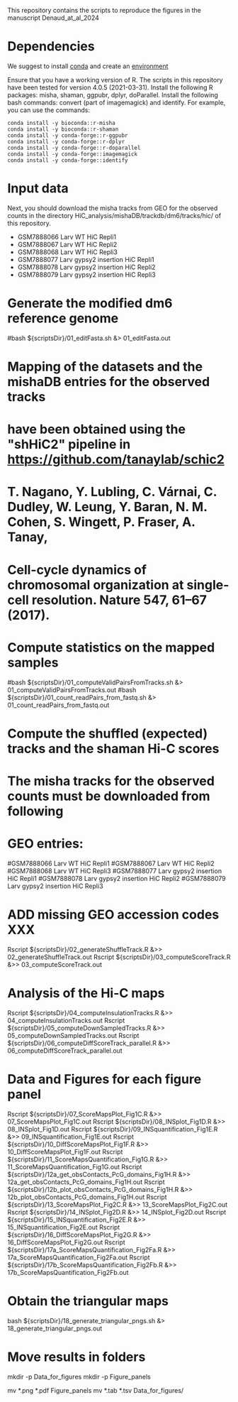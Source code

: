 This repository contains the scripts to reproduce the figures in the manuscript Denaud_at_al_2024

# Dependencies #
We suggest to install [conda](https://conda.io/projects/conda/en/latest/user-guide/getting-started.html) and create an [environment](https://conda.io/projects/conda/en/latest/user-guide/tasks/manage-environments.html)

Ensure that you have a working version of R. The scripts in this repository have been tested for version 4.0.5 (2021-03-31).
Install the following R packages: misha, shaman, ggpubr, dplyr, doParallel.
Install the following bash commands: convert (part of imagemagick) and identify.
For example, you can use the commands:
```
conda install -y bioconda::r-misha
conda install -y bioconda::r-shaman
conda install -y conda-forge::r-ggpubr
conda install -y conda-forge::r-dplyr
conda install -y conda-forge::r-doparallel
conda install -y conda-forge::imagemagick
conda install -y conda-forge::identify
```

# Input data #
Next, you should download the misha tracks from GEO for the observed counts in the directory HiC_analysis/mishaDB/trackdb/dm6/tracks/hic/ of this repository.
- GSM7888066	Larv WT HiC Repli1
- GSM7888067	Larv WT HiC Repli2
- GSM7888068	Larv WT HiC Repli3
- GSM7888077	Larv gypsy2 insertion HiC Repli1
- GSM7888078	Larv gypsy2 insertion HiC Repli2
- GSM7888079	Larv gypsy2 insertion HiC Repli3

# Generate the modified dm6 reference genome
#bash     ${scriptsDir}/01_editFasta.sh &> 01_editFasta.out

# Mapping of the datasets and the mishaDB entries for the observed tracks
# have been obtained using the "shHiC2" pipeline in https://github.com/tanaylab/schic2
# T. Nagano, Y. Lubling, C. Várnai, C. Dudley, W. Leung, Y. Baran, N. M. Cohen, S. Wingett, P. Fraser, A. Tanay,
# Cell-cycle dynamics of chromosomal organization at single-cell resolution. Nature 547, 61–67 (2017).

# Compute statistics on the mapped samples
#bash     ${scriptsDir}/01_computeValidPairsFromTracks.sh &> 01_computeValidPairsFromTracks.out
#bash     ${scriptsDir}/01_count_readPairs_from_fastq.sh  &> 01_count_readPairs_from_fastq.out

# Compute the shuffled (expected) tracks and the shaman Hi-C scores
# The misha tracks for the observed counts must be downloaded from following
# GEO entries:
#GSM7888066	Larv WT HiC Repli1
#GSM7888067	Larv WT HiC Repli2
#GSM7888068	Larv WT HiC Repli3
#GSM7888077	Larv gypsy2 insertion HiC Repli1
#GSM7888078	Larv gypsy2 insertion HiC Repli2
#GSM7888079	Larv gypsy2 insertion HiC Repli3
# ADD missing GEO accession codes XXX

Rscript ${scriptsDir}/02_generateShuffleTrack.R &>> 02_generateShuffleTrack.out
Rscript ${scriptsDir}/03_computeScoreTrack.R    &>> 03_computeScoreTrack.out

# Analysis of the Hi-C maps
Rscript ${scriptsDir}/04_computeInsulationTracks.R        &>> 04_computeInsulationTracks.out
Rscript ${scriptsDir}/05_computeDownSampledTracks.R       &>> 05_computeDownSampledTracks.out
Rscript ${scriptsDir}/06_computeDiffScoreTrack_parallel.R &>> 06_computeDiffScoreTrack_parallel.out

# Data and Figures for each figure panel
Rscript ${scriptsDir}/07_ScoreMapsPlot_Fig1C.R                 &>> 07_ScoreMapsPlot_Fig1C.out
Rscript ${scriptsDir}/08_INSplot_Fig1D.R                       &>> 08_INSplot_Fig1D.out
Rscript ${scriptsDir}/09_INSquantification_Fig1E.R             &>> 09_INSquantification_Fig1E.out
Rscript ${scriptsDir}/10_DiffScoreMapsPlot_Fig1F.R             &>> 10_DiffScoreMapsPlot_Fig1F.out
Rscript ${scriptsDir}/11_ScoreMapsQuantification_Fig1G.R       &>> 11_ScoreMapsQuantification_Fig1G.out
Rscript ${scriptsDir}/12a_get_obsContacts_PcG_domains_Fig1H.R  &>> 12a_get_obsContacts_PcG_domains_Fig1H.out
Rscript ${scriptsDir}/12b_plot_obsContacts_PcG_domains_Fig1H.R &>> 12b_plot_obsContacts_PcG_domains_Fig1H.out
Rscript ${scriptsDir}/13_ScoreMapsPlot_Fig2C.R                 &>> 13_ScoreMapsPlot_Fig2C.out
Rscript ${scriptsDir}/14_INSplot_Fig2D.R                       &>> 14_INSplot_Fig2D.out
Rscript ${scriptsDir}/15_INSquantification_Fig2E.R             &>> 15_INSquantification_Fig2E.out
Rscript ${scriptsDir}/16_DiffScoreMapsPlot_Fig2G.R             &>> 16_DiffScoreMapsPlot_Fig2G.out
Rscript ${scriptsDir}/17a_ScoreMapsQuantification_Fig2Fa.R     &>>  17a_ScoreMapsQuantification_Fig2Fa.out
Rscript ${scriptsDir}/17b_ScoreMapsQuantification_Fig2Fb.R     &>>  17b_ScoreMapsQuantification_Fig2Fb.out

# Obtain the triangular maps
bash ${scriptsDir}/18_generate_triangular_pngs.sh &> 18_generate_triangular_pngs.out

# Move results in folders
mkdir -p Data_for_figures
mkdir -p Figure_panels

mv *.png *.pdf Figure_panels
mv *.tab *.tsv Data_for_figures/
